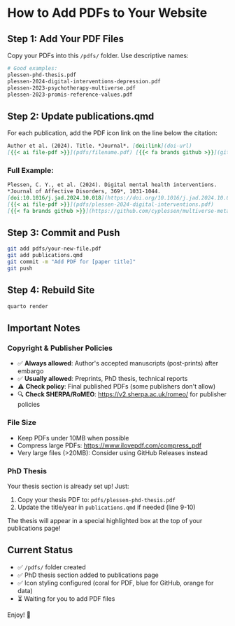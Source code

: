 # How to Add PDFs to Your Website

## Step 1: Add Your PDF Files

Copy your PDFs into this `/pdfs/` folder. Use descriptive names:

```bash
# Good examples:
plessen-phd-thesis.pdf
plessen-2024-digital-interventions-depression.pdf
plessen-2023-psychotherapy-multiverse.pdf
plessen-2023-promis-reference-values.pdf
```

## Step 2: Update publications.qmd

For each publication, add the PDF icon link on the line below the citation:

```markdown
Author et al. (2024). Title. *Journal*. [doi:link](doi-url)
[{{< ai file-pdf >}}](pdfs/filename.pdf) [{{< fa brands github >}}](github-url)
```

### Full Example:

```markdown
Plessen, C. Y., et al. (2024). Digital mental health interventions.
*Journal of Affective Disorders, 369*, 1031-1044.
[doi:10.1016/j.jad.2024.10.018](https://doi.org/10.1016/j.jad.2024.10.018)
[{{< ai file-pdf >}}](pdfs/plessen-2024-digital-interventions.pdf)
[{{< fa brands github >}}](https://github.com/cyplessen/multiverse-meta-analysis-depression)
```

## Step 3: Commit and Push

```bash
git add pdfs/your-new-file.pdf
git add publications.qmd
git commit -m "Add PDF for [paper title]"
git push
```

## Step 4: Rebuild Site

```bash
quarto render
```

## Important Notes

### Copyright & Publisher Policies
- ✅ **Always allowed**: Author's accepted manuscripts (post-prints) after embargo
- ✅ **Usually allowed**: Preprints, PhD thesis, technical reports
- ⚠️ **Check policy**: Final published PDFs (some publishers don't allow)
- 🔍 **Check SHERPA/RoMEO**: https://v2.sherpa.ac.uk/romeo/ for publisher policies

### File Size
- Keep PDFs under 10MB when possible
- Compress large PDFs: https://www.ilovepdf.com/compress_pdf
- Very large files (>20MB): Consider using GitHub Releases instead

### PhD Thesis
Your thesis section is already set up! Just:
1. Copy your thesis PDF to: `pdfs/plessen-phd-thesis.pdf`
2. Update the title/year in `publications.qmd` if needed (line 9-10)

The thesis will appear in a special highlighted box at the top of your publications page!

## Current Status

- ✅ `/pdfs/` folder created
- ✅ PhD thesis section added to publications page
- ✅ Icon styling configured (coral for PDF, blue for GitHub, orange for data)
- ⏳ Waiting for you to add PDF files

Enjoy! 🎉
